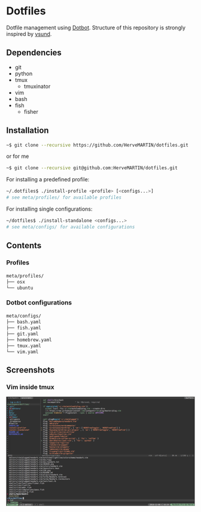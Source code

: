 # Dotfiles

Dotfile management using [Dotbot](https://github.com/anishathalye/dotbot).
Structure of this repository is strongly inspired by [vsund](https://github.com/vsund/dotfiles).

## Dependencies

* git
* python
* tmux
	* tmuxinator
* vim
* bash
* fish
  * fisher

## Installation

```bash
~$ git clone --recursive https://github.com/HerveMARTIN/dotfiles.git
```
or for me
```bash
~$ git clone --recursive git@github.com:HerveMARTIN/dotfiles.git
```
For installing a predefined profile:

```bash
~/.dotfiles$ ./install-profile <profile> [<configs...>]
# see meta/profiles/ for available profiles
```

For installing single configurations:

```bash
~/dotfiles$ ./install-standalone <configs...>
# see meta/configs/ for available configurations
```

## Contents

### Profiles

```
meta/profiles/
├── osx
└── ubuntu
```

### Dotbot configurations

```
meta/configs/
├── bash.yaml
├── fish.yaml
├── git.yaml
├── homebrew.yaml
├── tmux.yaml
└── vim.yaml
```

## Screenshots

### Vim inside tmux
![tmux-vim](meta/screenshots/tmux-vim.png)

